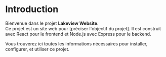 # Introduction

Bienvenue dans le projet **Lakeview Website**.  
Ce projet est un site web pour [préciser l'objectif du projet]. Il est construit avec React pour le frontend et Node.js avec Express pour le backend.

Vous trouverez ici toutes les informations nécessaires pour installer, configurer, et utiliser ce projet.
